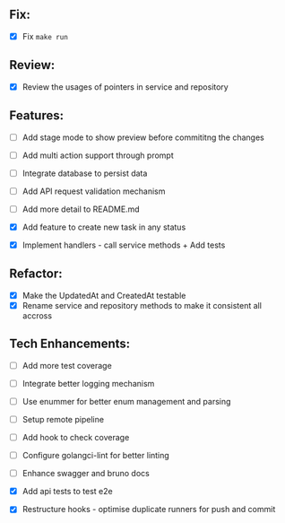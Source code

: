 ## Fix:

- [x] Fix `make run`

## Review:

- [x] Review the usages of pointers in service and repository

## Features:

- [ ] Add stage mode to show preview before commititng the changes
- [ ] Add multi action support through prompt
- [ ] Integrate database to persist data
- [ ] Add API request validation mechanism
- [ ] Add more detail to README.md

- [x] Add feature to create new task in any status
- [x] Implement handlers - call service methods + Add tests

## Refactor:

- [x] Make the UpdatedAt and CreatedAt testable
- [x] Rename service and repository methods to make it consistent all accross

## Tech Enhancements:

- [ ] Add more test coverage
- [ ] Integrate better logging mechanism
- [ ] Use enummer for better enum management and parsing

- [ ] Setup remote pipeline
- [ ] Add hook to check coverage
- [ ] Configure golangci-lint for better linting

- [ ] Enhance swagger and bruno docs

- [x] Add api tests to test e2e
- [x] Restructure hooks - optimise duplicate runners for push and commit
